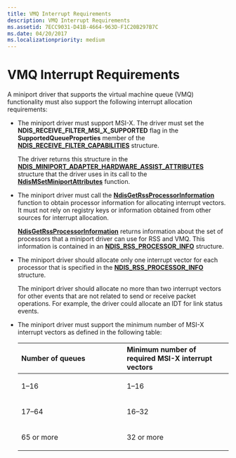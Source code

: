 ```yaml
---
title: VMQ Interrupt Requirements
description: VMQ Interrupt Requirements
ms.assetid: 7ECC9031-D41B-4664-963D-F1C20B297B7C
ms.date: 04/20/2017
ms.localizationpriority: medium
---
```


# VMQ Interrupt Requirements


A miniport driver that supports the virtual machine queue (VMQ) functionality must also support the following interrupt allocation requirements:

-   The miniport driver must support MSI-X. The driver must set the **NDIS\_RECEIVE\_FILTER\_MSI\_X\_SUPPORTED** flag in the **SupportedQueueProperties** member of the [**NDIS\_RECEIVE\_FILTER\_CAPABILITIES**](https://docs.microsoft.com/windows-hardware/drivers/ddi/ntddndis/ns-ntddndis-_ndis_receive_filter_capabilities) structure.

    The driver returns this structure in the [**NDIS\_MINIPORT\_ADAPTER\_HARDWARE\_ASSIST\_ATTRIBUTES**](https://docs.microsoft.com/windows-hardware/drivers/ddi/ndis/ns-ndis-_ndis_miniport_adapter_hardware_assist_attributes) structure that the driver uses in its call to the [**NdisMSetMiniportAttributes**](https://docs.microsoft.com/windows-hardware/drivers/ddi/ndis/nf-ndis-ndismsetminiportattributes) function.

-   The miniport driver must call the [**NdisGetRssProcessorInformation**](https://docs.microsoft.com/windows-hardware/drivers/ddi/ndis/nf-ndis-ndisgetrssprocessorinformation) function to obtain processor information for allocating interrupt vectors. It must not rely on registry keys or information obtained from other sources for interrupt allocation.

    [**NdisGetRssProcessorInformation**](https://docs.microsoft.com/windows-hardware/drivers/ddi/ndis/nf-ndis-ndisgetrssprocessorinformation) returns information about the set of processors that a miniport driver can use for RSS and VMQ. This information is contained in an [**NDIS\_RSS\_PROCESSOR\_INFO**](https://docs.microsoft.com/windows-hardware/drivers/ddi/ntddndis/ns-ntddndis-_ndis_rss_processor_info) structure.

-   The miniport driver should allocate only one interrupt vector for each processor that is specified in the [**NDIS\_RSS\_PROCESSOR\_INFO**](https://docs.microsoft.com/windows-hardware/drivers/ddi/ntddndis/ns-ntddndis-_ndis_rss_processor_info) structure.

    The miniport driver should allocate no more than two interrupt vectors for other events that are not related to send or receive packet operations. For example, the driver could allocate an IDT for link status events.

-   The miniport driver must support the minimum number of MSI-X interrupt vectors as defined in the following table:

    <table>
    <colgroup>
    <col width="50%" />
    <col width="50%" />
    </colgroup>
    <thead>
    <tr class="header">
    <th align="left">Number of queues</th>
    <th align="left">Minimum number of required MSI-X interrupt vectors</th>
    </tr>
    </thead>
    <tbody>
    <tr class="odd">
    <td align="left"><p>1–16</p></td>
    <td align="left"><p>1–16</p></td>
    </tr>
    <tr class="even">
    <td align="left"><p>17–64</p></td>
    <td align="left"><p>16–32</p></td>
    </tr>
    <tr class="odd">
    <td align="left"><p>65 or more</p></td>
    <td align="left"><p>32 or more</p></td>
    </tr>
    </tbody>
    </table>

     

 

 





